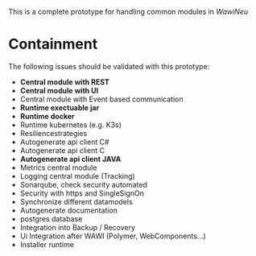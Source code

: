 
This is a complete prototype for handling common modules in *WawiNeu*

# Containment
The following issues should be validated with this prototype:
- **Central module with REST**  
- **Central module with UI**
- Central module with Event based communication  
- **Runtime exectuable jar**
- **Runtime docker** 
- Runtime kubernetes (e.g. K3s)
- Resiliencestrategies  
- Autogenerate api client C#
- Autogenerate api client C
- **Autogenerate api client JAVA**  
- Metrics central module 
- Logging central module (Tracking)
- Sonarqube, check security automated
- Security with https and SingleSignOn
- Synchronize different datamodels  
- Autogenerate documentation
- postgres database
- Integration into Backup / Recovery
- Ui Integration after WAWI (Polymer, WebComponents...)
- Installer runtime


